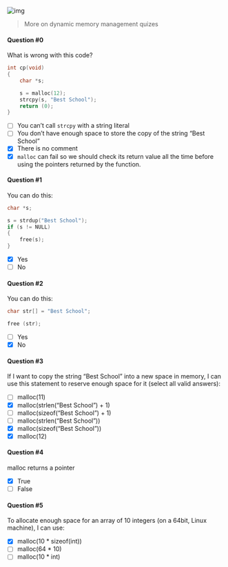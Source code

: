 ![img](https://assets.imaginablefutures.com/media/images/ALX_Logo.max-200x150.png)
> More on dynamic memory management quizes

#### Question #0
What is wrong with this code?

```c
int cp(void)
{
    char *s;

    s = malloc(12);
    strcpy(s, "Best School");
    return (0);
}
```
* [ ] You can’t call ```strcpy``` with a string literal
* [ ] You don’t have enough space to store the copy of the string “Best School”
* [X] There is no comment
* [X] ```malloc``` can fail so we should check its return value all the time before using the pointers returned by the function.

#### Question #1
You can do this:
```c
char *s;

s = strdup("Best School");
if (s != NULL)
{
    free(s);
}
```
* [X] Yes
* [ ] No

#### Question #2
You can do this:
```c
char str[] = "Best School";

free (str);
```
* [ ] Yes
* [X] No

#### Question #3
If I want to copy the string “Best School” into a new space in memory, I can use this statement to reserve enough space for it (select all valid answers):

* [ ] malloc(11)
* [X] malloc(strlen(“Best School”) + 1)
* [ ] malloc(sizeof(“Best School”) + 1)
* [ ] malloc(strlen(“Best School”))
* [X] malloc(sizeof(“Best School”))
* [X] malloc(12)

#### Question #4
malloc returns a pointer

* [X] True
* [ ] False

#### Question #5
To allocate enough space for an array of 10 integers (on a 64bit, Linux machine), I can use:

* [X] malloc(10 * sizeof(int))
* [ ] malloc(64 * 10)
* [ ] malloc(10 * int)
